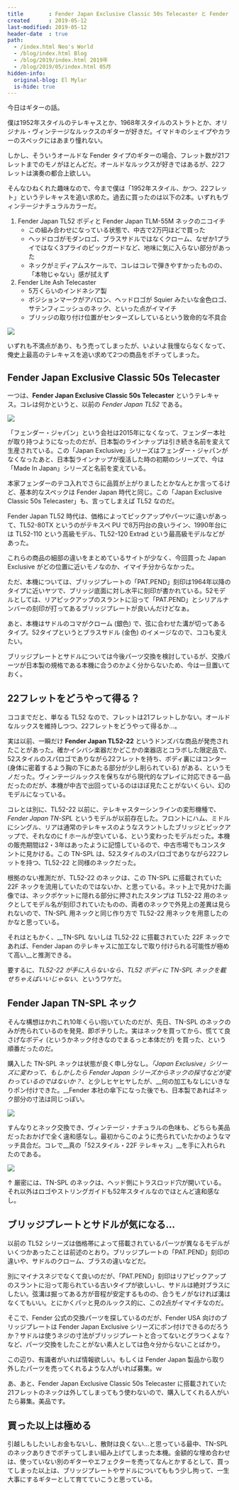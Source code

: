 ```yaml
---
title        : Fender Japan Exclusive Classic 50s Telecaster と Fender Japan TN-SPL ネックで真の22フレットテレキャスを手に入れた
created      : 2019-05-12
last-modified: 2019-05-12
header-date  : true
path:
  - /index.html Neo's World
  - /blog/index.html Blog
  - /blog/2019/index.html 2019年
  - /blog/2019/05/index.html 05月
hidden-info:
  original-blog: El Mylar
  is-hide: true
---
```


今日はギターの話。

僕は1952年スタイルのテレキャスとか、1968年スタイルのストラトとか、オリジナル・ヴィンテージなルックスのギターが好きだ。イマドキのシェイプやカラーのスペックにはあまり憧れない。

しかし、そういうオールドな Fender タイプのギターの場合、フレット数が21フレットまでのモノがほとんどだ。オールドなルックスが好きではあるが、22フレットは演奏の都合上欲しい。

そんなひねくれた趣味なので、今まで僕は「1952年スタイル、かつ、22フレット」というテレキャスを追い求めた。過去に買ったのは以下の2本。いずれもヴィンテージナチュラルカラーだ。

1. Fender Japan TL52 ボディと Fender Japan TLM-55M ネックのニコイチ
    - この組み合わせになっている状態で、中古で2万円ほどで買った
    - ヘッドロゴがモダンロゴ、ブラスサドルではなくクローム、なぜか1プライではなく3プライのピックガードなど、地味に気に入らない部分があった
    - ネックがミディアムスケールで、コレはコレで弾きやすかったものの、「本物じゃない」感が拭えず
2. Fender Lite Ash Telecaster
    - 5万くらいのインドネシア製
    - ポジションマークがアバロン、ヘッドロゴが Squier みたいな金色ロゴ、サテンフィニッシュのネック、といった点がイマイチ
    - ブリッジの取り付け位置がセンターズレしているという致命的な不具合

![](./12-01-01.jpg)

いずれも不満点があり、もう売ってしまったが、いよいよ我慢ならなくなって、俺史上最高のテレキャスを追い求めて2つの商品をポチってしまった。

## Fender Japan Exclusive Classic 50s Telecaster

一つは、__Fender Japan Exclusive Classic 50s Telecaster__ というテレキャス。コレは何かというと、以前の _Fender Japan TL52_ である。

![](./12-01-04.jpg)

「フェンダー・ジャパン」という会社は2015年になくなって、フェンダー本社が取り持つようになったのだが、日本製のラインナップは引き続き名前を変えて生産されている。この「Japan Exclusive」シリーズはフェンダー・ジャパンがなくなったあと、日本製ラインナップが復活した時の初期のシリーズで、今は「Made In Japan」シリーズと名前を変えている。

本家フェンダーのテコ入れでさらに品質が上がりましたとかなんとか言ってるけど、基本的なスペックは Fender Japan 時代と同じ。この「Japan Exclusive Classic 50s Telecaster」も、言ってしまえば TL52 なのだ。

Fender Japan TL52 時代は、価格によってピックアップやパーツに違いがあって、TL52-80TX というのがテキスペ PU で8万円台の良いライン、1990年台には TL52-110 という高級モデル、TL52-120 Extrad という最高級モデルなどがあった。

これらの商品の細部の違いをまとめているサイトが少なく、今回買った Japan Exclusive がどの位置に近いモノなのか、イマイチ分からなかった。

ただ、本機については、ブリッジプレートの「PAT.PEND」刻印は1964年以降のタイプに近いヤツで、ブリッジ底面に対し水平に刻印が書かれている。52モデルとしては、リアピックアップのスラントに沿って「PAT.PEND」とシリアルナンバーの刻印が打ってあるブリッジプレートが良いんだけどなぁ。

あと、本機はサドルのコマがクローム (銀色) で、弦に合わせた溝が切ってあるタイプ。52タイプというとブラスサドル (金色) のイメージなので、ココも変えたい。

ブリッジプレートとサドルについては今後パーツ交換を検討しているが、交換パーツが日本製の規格である本機に合うのかよく分からないため、今は一旦置いておく。

## 22フレットをどうやって得る？

ココまでだと、単なる TL52 なので、フレットは21フレットしかない。オールドなルックスを維持しつつ、22フレットをどうやって得るか…。

実は以前、一瞬だけ __Fender Japan TL52-22__ というドンズバな商品が発売されたことがあった。確かイシバシ楽器だかどこかの楽器店とコラボした限定品で、52スタイルのスパロゴでありながら22フレットを持ち、ボディ裏にはコンター (身体に密着するよう胸の下にあたる部分が少し削られている) がある、というモノだった。ヴィンテージルックスを保ちながら現代的なプレイに対応できる一品だったのだが、本機が中古で出回っているのはほぼ見たことがないくらい、幻のモデルになっている。

コレとは別に、TL52-22 以前に、テレキャスターシンラインの変形機種で、_Fender Japan TN-SPL_ というモデルが以前存在した。フロントにハム、ミドルにシングル、リアは通常のテレキャスのようなスラントしたブリッジとピックアップで、それなのに f ホールが空いている、という変わったモデルだった。本機の販売期間は2・3年はあったように記憶しているので、中古市場でもコンスタントに見かける。この TN-SPL は、52スタイルのスパロゴでありながら22フレットを持つ、TL52-22 と同様のネックだった。

根拠のない推測だが、TL52-22 のネックは、この TN-SPL に搭載されていた 22F ネックを流用していたのではないか、と思っている。ネット上で見かけた画像では、ネックポケットに隠れる部分に押されたスタンプは TL52-22 用のネックとしてモデル名が刻印されていたものの、両者のネックで外見上の差異は見られないので、TN-SPL 用ネックと同じ作り方で TL52-22 用ネックを用意したのかなと思っている。

それはともかく、__TN-SPL ないしは TL52-22 に搭載されていた 22F ネックであれば、Fender Japan のテレキャスに加工なしで取り付けられる可能性が極めて高い__と推測できる。

要するに、_TL52-22 が手に入らないなら、TL52 ボディに TN-SPL ネックを載せちゃえばいいじゃない_、というワケだ。

## Fender Japan TN-SPL ネック

そんな構想はかれこれ10年くらい抱いていたのだが、先日、TN-SPL のネックのみが売られているのを発見、即ポチりした。実はネックを買ってから、慌てて良さげなボディ (というかネック付きなのでまるっと本体だが) を買った、という順番だったのだ。

購入した TN-SPL ネックは状態が良く申し分なし。_「Japan Exclusive」シリーズに変わって、もしかしたら Fender Japan シリーズからネックの採寸などが変わっているのではないか？_、と少しヒヤヒヤしたが、__何の加工もなしにいきなりポン付けできた。__Fender 本社の傘下になった後でも、日本製であればネック部分の寸法は同じっぽい。

![](./12-01-03.jpg)

すんなりとネック交換でき、ヴィンテージ・ナチュラルの色味も、どちらも美品だったおかげで全く違和感なし。最初からこのように売られていたかのようなマッチ具合だ。コレで__真の「52スタイル・22F テレキャス」__を手に入れられたのである。

![](./12-01-02.jpg)

↑ 厳密には、TN-SPL のネックは、ヘッド側にトラスロッド穴が開いている。それ以外はロゴやストリングガイドも52年スタイルなのでほとんど違和感なし。

## ブリッジプレートとサドルが気になる…

以前の TL52 シリーズは価格帯によって搭載されているパーツが異なるモデルがいくつかあったことは前述のとおり。ブリッジプレートの「PAT.PEND」刻印の違いや、サドルのクローム、ブラスの違いなどだ。

別にマイナスネジでなくて良いのだが、「PAT.PEND」刻印はリアピックアップのスラントに沿って彫られている古いタイプが欲しいし、サドルは絶対ブラスにしたい。弦溝は掘ってある方が音程が安定するものの、合うモノがなければ溝はなくてもいい。とにかくパッと見のルックス的に、この2点がイマイチなのだ。

そこで、Fender 公式の交換パーツを探しているのだが、Fender USA 向けのブリッジプレートは Fender Japan Exclusive シリーズにポン付けできるのだろうか？サドルは使うネジの寸法がブリッジプレートと合ってないとグラつくよな？など、パーツ交換をしたことがない素人としては色々分からないことばかり。

この辺り、有識者がいれば情報欲しい。もしくは Fender Japan 製品から取り外したパーツを売ってくれるような人がいれば募集。ｗ

あ、あと、Fender Japan Exclusive Classic 50s Telecaster に搭載されていた21フレットのネックは外してしまってもう使わないので、購入してくれる人がいたら募集。美品です。

## 買った以上は極める

引越しもしたいしお金もないし、散財は良くない…と思っている最中、TN-SPL のネックありきでポチってしまい組み上げてしまった本機。金額的な埋め合わせは、使っていない別のギターやエフェクターを売ってなんとかするとして、買ってしまった以上は、ブリッジプレートやサドルについてももう少し拘って、一生大事にするギターとして育てていこうと思っている。
